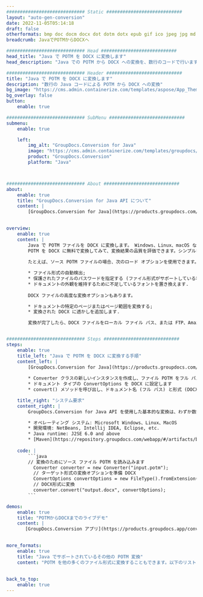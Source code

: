 ```yaml
---
############################# Static ############################
layout: "auto-gen-conversion"
date: 2022-11-05T05:14:18
draft: false
otherformats: bmp doc docm docx dot dotm dotx epub gif ico jpeg jpg md odt ott pdf png psd rtf tex tif tiff txt xps
breadcrumb: JavaでPOTMからDOCXへ

############################# Head ############################
head_title: "Java で POTM を DOCX に変換します"
head_description: "Java での POTM から DOCX への変換を、数行のコードで行います。 Java の GroupDocs ドキュメント変換 API を使用して、160 を超えるファイル形式を変換します"

############################# Header ############################
title: "Java で POTM を DOCX に変換します"
description: "数行の Java コードによる POTM から DOCX への変換"
bg_image: "https://cms.admin.containerize.com/templates/aspose/App_Themes/V3/images/bg/header1.png"
bg_overlay: false
button:
    enable: true

############################# SubMenu ############################
submenu:
    enable: true

    left:
        img_alt: "GroupDocs.Conversion for Java"
        image: "https://cms.admin.containerize.com/templates/groupdocs/images/product-logos/90x90-noborder/groupdocs-conversion-java.png"
        product: "GroupDocs.Conversion"
        platform: "Java"



############################# About ############################
about:
    enable: true
    title: "GroupDocs.Conversion for Java API について"
    content: |
        [GroupDocs.Conversion for Java](https://products.groupdocs.com/conversion/java/) は、Microsoft Office、OpenDocument、PDF、HTML、電子メール、CAD などの一般的な画像とドキュメント形式の間で変換するための高度なファイル形式変換 API です。ほんの数行のコードでさらに多くのことができます。ネイティブ API は、元のドキュメントの形式を自動的に検出し、変換されたドキュメントをカスタマイズするための多くのオプションを提供します。ドキュメントから情報を抽出する機能に加えて、デフォルトで変換結果のローカル ディスクへのキャッシュもサポートしています。ただし、Amazon S3、Dropbox、Google Drive、Windows Azure、Reddis、またはその他の適切なインターフェイスを実装することで、あらゆるタイプのキャッシュ ストレージをサポートできます。
    

overview:
    enable: true
    content: |
        Java で POTM ファイルを DOCX に変換します。 Windows、Linux、macOS など、任意のプラットフォームで数行の Java コードを実行するだけです。
        POTM を DOCX に無料で変換してみて、変換結果の品質を評価できます。シンプルなファイル変換スクリプトに加えて、POTM ソース ファイルをロードし、DOCX 出力を保存するためのより洗練されたオプションを試すことができます。 
        
        たとえば、ソース POTM ファイルの場合、次のロード オプションを使用できます。

        * ファイル形式の自動検出;
        * 保護されたファイルのパスワードを指定する (ファイル形式がサポートしている場合);
        * ドキュメントの外観を維持するために不足しているフォントを置き換えます.
        
        DOCX ファイルの高度な変換オプションもあります。

        * ドキュメントの特定のページまたはページ範囲を変換する;
        * 変換された DOCX に透かしを追加します.

        変換が完了したら、DOCX ファイルをローカル ファイル パス、または FTP、Amazon S3、Google ドライブ、Dropbox などのサード パーティのストレージに保存できます。注意してください - POTM を変換するにはDOCX に、MS Office、Open Office、Adobe Acrobat Reader などの追加のソフトウェアをインストールする必要はありません。


############################# Steps ############################
steps:
    enable: true
    title_left: "Java で POTM を DOCX に変換する手順"
    content_left: |
        [GroupDocs.Conversion for Java](https://products.groupdocs.com/conversion/java/) を使用すると、開発者は数行のコードで POTM ファイルを DOCX に簡単に変換できます。
        
        * Converter クラスの新しいインスタンスを作成し、ファイル POTM をフル パスでアップロードします。
        * ドキュメント タイプの ConvertOptions を DOCX に設定します
        * convert() メソッドを呼び出し、ドキュメント名 (フル パス) と形式 (DOCX) をパラメーターとして渡します。

    title_right: "システム要求"
    content_right: |
        GroupDocs.Conversion for Java API を使用した基本的な変換は、わずか数行のコードで実行できます。当社の API は、すべての主要なプラットフォームとオペレーティング システムでサポートされています。以下のコードを実行する前に、システムに次の前提条件がインストールされていることを確認してください。

        * オペレーティング システム: Microsoft Windows、Linux、MacOS
        * 開発環境: NetBeans, Intellij IDEA, Eclipse, etc.
        * Java runtime: J2SE 6.0 and above
        * [Maven](https://repository.groupdocs.com/webapp/#/artifacts/browse/tree/General/repo/com/groupdocs/groupdocs-conversion) から最新の GroupDocs.Conversion for Java を取得します
         
    code: |
        ```java    
        // 変換のためにソース ファイル POTM を読み込みます
          Converter converter = new Converter("input.potm");
          // ターゲット形式の変換オプションを準備 DOCX
          ConvertOptions convertOptions = new FileType().fromExtension("docx").getConvertOptions();
          // DOCX形式に変換
          converter.convert("output.docx", convertOptions);
        ```

demos:
    enable: true
    title: "POTMからDOCXまでのライブデモ"
    content: |
       [GroupDocs.Conversion アプリ](https://products.groupdocs.app/conversion/family) ウェブサイトにアクセスして、今すぐ POTM から DOCX への変換を試してください。無料デモには次の利点があります
          

more_formats:
    enable: true
    title: "Java でサポートされているその他の POTM 変換"
    content: "POTM を他の多くのファイル形式に変換することもできます。以下のリストをご覧ください。"
       
       
back_to_top:
    enable: true
---
```


